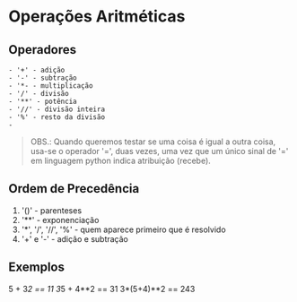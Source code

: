 # Operações Aritméticas

## Operadores

    - '+' - adição
    - '-' - subtração
    - '*- - multiplicação
    - '/' - divisão
    - '**' - potência
    - '//' - divisão inteira
    - '%' - resto da divisão
    -
> OBS.: Quando queremos testar se uma coisa é igual a outra coisa, usa-se o operador '=', duas vezes, uma vez que um único sinal de '=' em linguagem python indica atribuição (recebe).

## Ordem de Precedência

1. '()' - parenteses
2. '**' - exponenciação
3. '*', '/', '//', '%' - quem aparece primeiro que é resolvido
4. '+' e '-' - adição e subtração

## Exemplos

5 + 3*2 == 11
3*5 + 4**2 == 31
3*(5+4)**2 == 243

